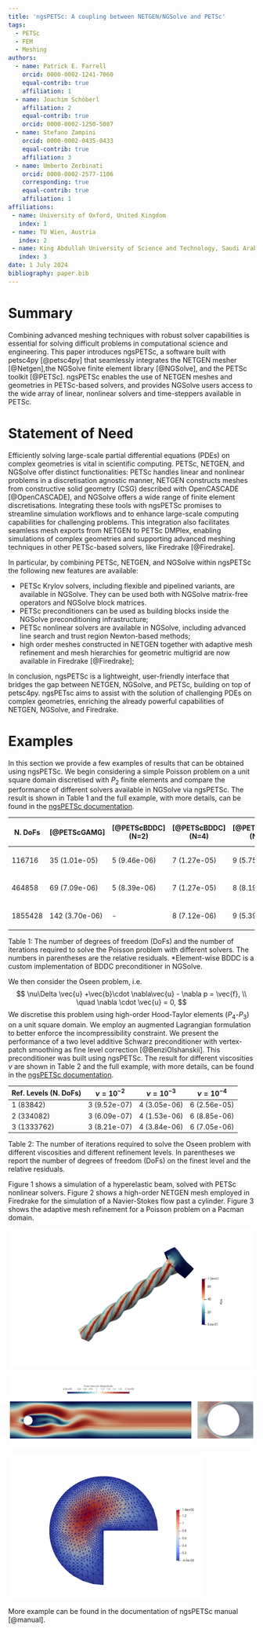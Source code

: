 ```yaml
---
title: 'ngsPETSc: A coupling between NETGEN/NGSolve and PETSc'
tags:
  - PETSc
  - FEM
  - Meshing
authors:
  - name: Patrick E. Farrell
    orcid: 0000-0002-1241-7060
    equal-contrib: true
    affiliation: 1
  - name: Joachim Schöberl
    affiliation: 2
    equal-contrib: true 
    orcid: 0000-0002-1250-5087
  - name: Stefano Zampini
    orcid: 0000-0002-0435-0433
    equal-contrib: true 
    affiliation: 3
  - name: Umberto Zerbinati
    orcid: 0000-0002-2577-1106
    corresponding: true
    equal-contrib: true 
    affiliation: 1
affiliations:
 - name: University of Oxford, United Kingdom
   index: 1
 - name: TU Wien, Austria
   index: 2
 - name: King Abdullah University of Science and Technology, Saudi Arabia
   index: 3
date: 1 July 2024
bibliography: paper.bib
---
```


# Summary

Combining advanced meshing techniques with robust solver capabilities is essential for solving difficult problems in computational science and engineering. This paper introduces ngsPETSc, a software built with petsc4py [@petsc4py] that seamlessly integrates the NETGEN mesher [@Netgen],the NGSolve finite element library [@NGSolve], and the PETSc toolkit [@PETSc]. ngsPETSc enables the use of NETGEN meshes and geometries in PETSc-based solvers, and provides NGSolve users access to the wide array of linear, nonlinear solvers and time-steppers available in PETSc.

# Statement of Need

Efficiently solving large-scale partial differential equations (PDEs) on complex geometries is vital in scientific computing. PETSc, NETGEN, and NGSolve offer distinct functionalities: PETSc handles linear and nonlinear problems in a discretisation agnostic manner, NETGEN constructs meshes from constructive solid geometry (CSG) described with OpenCASCADE [@OpenCASCADE], and NGSolve offers a wide range of finite element discretisations. Integrating these tools with ngsPETSc promises to streamline simulation workflows and to enhance large-scale computing capabilities for challenging problems. This integration also facilitates seamless mesh exports from NETGEN to PETSc DMPlex, enabling simulations of complex geometries and supporting advanced meshing techniques in other PETSc-based solvers, like Firedrake [@Firedrake].

In particular, by combining PETSc, NETGEN, and NGSolve within ngsPETSc the following new features are available:

- PETSc Krylov solvers, including flexible and pipelined variants, are available in NGSolve. They can be used both with NGSolve matrix-free operators and NGSolve block matrices.
- PETSc preconditioners can be used as building blocks inside the NGSolve preconditioning infrastructure;
- PETSc nonlinear solvers are available in NGSolve, including advanced line search and trust region Newton-based methods;
- high order meshes constructed in NETGEN together with adaptive mesh refinement and mesh hierarchies for geometric multigrid are now available in Firedrake [@Firedrake]; 

In conclusion, ngsPETSc is a lightweight, user-friendly interface that bridges the gap between NETGEN, NGSolve, and PETSc, building on top of petsc4py.
ngsPETsc aims to assist with the solution of challenging PDEs on complex geometries, enriching the already powerful capabilities of NETGEN, NGSolve, and Firedrake.

# Examples

In this section we provide a few examples of results that can be obtained using ngsPETSc.
We begin considering a simple Poisson problem on a unit square domain discretised with $P_2$ finite elements and compare the performance of different solvers available in NGSolve via ngsPETSc. The result is shown in Table 1 and the full example, with more details, can be found in the [ngsPETSc documentation](https://ngspetsc.readthedocs.io/en/latest/PETScKSP/poisson.py.html).

N. DoFs  | [@PETScGAMG]  | [@PETScBDDC] (N=2) | [@PETScBDDC] (N=4) | [@PETScBDDC] (N=6) | Element-wise BDDC* |
---------|--------------|------------------|------------------|------------------|--------------------|
116716   |35  (1.01e-05)|5 (9.46e-06)      |7 (1.27e-05)      |9 (5.75e-06)      |10 (2.40e-06)       |
464858   |69  (7.09e-06)|5 (8.39e-06)      |7 (1.27e-05)      |8 (8.19e-06)      |9 (6.78e-06)        |
1855428  |142 (3.70e-06)|        -         |8 (7.12e-06)      |9 (5.39e-06)      |10 (8.79e-06)       |

Table 1: The number of degrees of freedom (DoFs) and the number of iterations required to solve the Poisson problem with different solvers. The numbers in parentheses are the relative residuals. *Element-wise BDDC is a custom implementation of BDDC preconditioner in NGSolve.

We then consider the Oseen problem, i.e.
$$
\nu\Delta \vec{u} +\vec{b}\cdot \nabla\vec{u} - \nabla p = \vec{f},
\\ \quad \nabla \cdot \vec{u} = 0,
$$
We discretise this problem using high-order Hood-Taylor elements ($P_4$-$P_3$) on a unit square domain. We employ an augmented Lagrangian formulation to better enforce the incompressibility constraint. We present the performance of a two level additive Schwarz preconditioner with vertex-patch smoothing as fine level correction [@BenziOlshanskii]. This preconditioner was built using ngsPETSc. The result for different viscosities $\nu$ are shown in Table 2 and the full example, with more details, can be found in the [ngsPETSc documentation](https://ngspetsc.readthedocs.io/en/latest/PETScPC/oseen.py.html).

Ref. Levels (N. DoFs) | $\nu=10^{-2}$|$\nu=10^{-3}$|$\nu=10^{-4}$|
----------------------|--------------|-------------|-------------|
1 (83842)             |3  (9.52e-07) |4 (3.05e-06) |6 (2.56e-05) |
2 (334082)            |3  (6.09e-07) |4 (1.53e-06) |6 (8.85e-06) |
3 (1333762)           |3  (8.21e-07) |4 (3.84e-06) |6 (7.05e-06) |

Table 2: The number of iterations required to solve the Oseen problem with different viscosities and different refinement levels. In parentheses we report the number of degrees of freedom (DoFs) on the finest level and the relative residuals.

Figure 1 shows a simulation of a hyperelastic beam, solved with PETSc nonlinear solvers.
Figure 2 shows a high-order NETGEN mesh employed in Firedrake for the simulation of a Navier-Stokes flow past a cylinder. Figure 3 shows the adaptive mesh refinement for a Poisson problem on a Pacman domain.


![A hyperelastic beam deformed by fixing one end and applying a twist at the other end. The coloruing corresponds to the deviatoric von Mises stress experienced by the beam. The beam is discretised with $P_3$ finite elements and the nonlinear problem is solved using PETSc SNES. The full example, with more details, can be found in the [ngsPETSc documentation](https://ngspetsc.readthedocs.io/en/latest/PETScSNES/hyperelasticity.py.html).](figures/hyperelastic.png)


![Flow past a cylinder. The Navier-Stokes equations are discretised on a NETGEN high-order mesh and Firedrake. We use high-order Taylor-Hood elements (P4-P3) and a vertex-patch smoother as fine level correction in a two-level additive Schwarz preconditioner, [@BenziOlshanskii]. The full example, with more details, can be found in [ngsPETSc documentation](https://github.com/NGSolve/ngsPETSc). On the right a zoom near the cylinder shows the curvature of the mesh.](figures/flow_past_a_cylinder.png)


![An adaptive scheme applied to the Poisson problem on a Pacman domain. The domain is discretised using $P_1$ finite elements and the adaptive mesh refinement is driven by a Babuška-Rheinboldt error estimator [@BabuskaRheinboldt]. The full example, with more details, can be found in the [ngsPETSc documentation](https://ngspetsc.readthedocs.io/en/latest/utils/firedrake/lomesh.py.html).](figures/adaptive.png)


More example can be found in the documentation of ngsPETSc manual [@manual].
